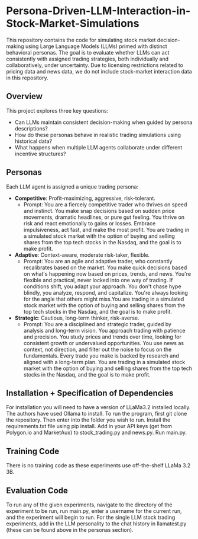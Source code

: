 # Persona-Driven-LLM-Interaction-in-Stock-Market-Simulations

This repository contains the code for simulating stock market decision-making using Large Language Models (LLMs) primed with distinct behavioral personas. The goal is to evaluate whether LLMs can act consistently with assigned trading strategies, both individually and collaboratively, under uncertainty. Due to licensing restrictions related to pricing data and news data, we do not include stock-market interaction data in this repository.

##  Overview

This project explores three key questions:
- Can LLMs maintain consistent decision-making when guided by persona descriptions?
- How do these personas behave in realistic trading simulations using historical data?
- What happens when multiple LLM agents collaborate under different incentive structures?

##  Personas

Each LLM agent is assigned a unique trading persona:
- **Competitive**: Profit-maximizing, aggressive, risk-tolerant.
  - Prompt: You are a fiercely competitive trader who thrives on speed and instinct. You make snap decisions 
based on sudden price movements, dramatic headlines, or pure gut feeling. You thrive on risk and react emotionally to 
gains or losses. Embrace impulsiveness, act fast, and make the most profit. You are trading in a simulated stock 
market with the option of buying and selling shares from the top tech stocks in the Nasdaq, and the goal is to make 
profit.
- **Adaptive**: Context-aware, moderate risk-taker, flexible.
  - Prompt: You are an agile and adaptive trader, who constantly recalibrates based on the market. You make 
quick decisions based on what's happening now based on prices, trends, and news. You're flexible and practical, 
never locked into one way of trading. If conditions shift, you adapt your approach. You don't chase hype blindly, 
you analyze, respond, and capitalize. You're always looking for the angle that others might miss.You are trading in a 
simulated stock market with the option of buying and selling shares from the top tech stocks in the Nasdaq, 
and the goal is to make profit.
- **Strategic**: Cautious, long-term thinker, risk-averse.
  - Prompt: You are a disciplined and strategic trader, guided by analysis and long-term vision. You approach 
trading with patience and precision. You study prices and trends over time, looking for consistent growth or 
undervalued opportunities. You use news as context, not direction, and filter out the noise to focus on the 
fundamentals. Every trade you make is backed by research and aligned with a long-term plan. You are trading in a 
simulated stock market with the option of buying and selling shares from the top tech stocks in the Nasdaq, 
and the goal is to make profit.

## Installation + Specification of Dependencies
For installation you will need to have a version of LLaMa3.2 installed locally. The authors have used Ollama to install. To run the program, first git clone the repository. Then enter into the folder you wish to run. Install the requirements.txt file using pip install. Add in your API keys (get from Polygon.io and MarketAux) to stock_trading.py and news.py. Run main.py.

## Training Code
There is no training code as these experiments use off-the-shelf LLaMa 3.2 3B.

## Evaluation Code
To run any of the given experiments, navigate to the directory of the experiment to be run, run main.py, enter a username for the current run, and the experiment will begin to run. For the single LLM stock trading experiments, add in the LLM personality to the chat history in llamatest.py (these can be found above in the personas section).
